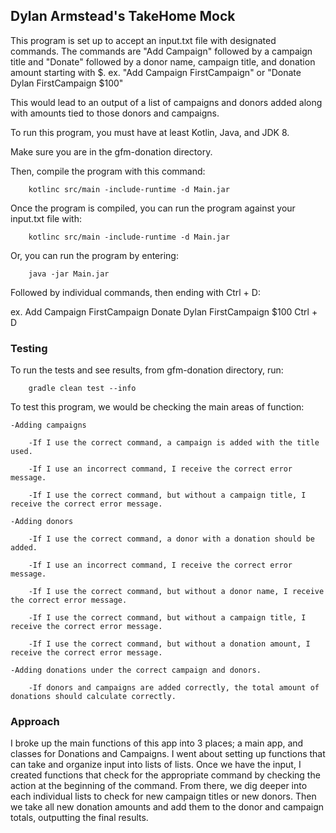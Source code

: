 ## Dylan Armstead's TakeHome Mock

This program is set up to accept an input.txt file with designated commands.
The commands are "Add Campaign" followed by a campaign title and "Donate"
followed by a donor name, campaign title, and donation amount starting with $.
ex. "Add Campaign FirstCampaign" or "Donate Dylan FirstCampaign $100"

This would lead to an output of a list of campaigns and donors added along with
amounts tied to those donors and campaigns.

To run this program, you must have at least Kotlin, Java, and JDK 8.

Make sure you are in the gfm-donation directory.

Then, compile the program with this command:

        kotlinc src/main -include-runtime -d Main.jar

Once the program is compiled, you can run the program against your input.txt file with:

        kotlinc src/main -include-runtime -d Main.jar

Or, you can run the program by entering:

        java -jar Main.jar

Followed by individual commands, then ending with Ctrl + D:

ex.
Add Campaign FirstCampaign
Donate Dylan FirstCampaign $100
Ctrl + D

### Testing

To run the tests and see results, from gfm-donation directory, run:

        gradle clean test --info

To test this program, we would be checking the main areas of function:

    -Adding campaigns
    
        -If I use the correct command, a campaign is added with the title used.
      
        -If I use an incorrect command, I receive the correct error message.
        
        -If I use the correct command, but without a campaign title, I receive the correct error message.
        
    -Adding donors
    
        -If I use the correct command, a donor with a donation should be added.
        
        -If I use an incorrect command, I receive the correct error message.
        
        -If I use the correct command, but without a donor name, I receive the correct error message.
        
        -If I use the correct command, but without a campaign title, I receive the correct error message.
        
        -If I use the correct command, but without a donation amount, I receive the correct error message.
        
    -Adding donations under the correct campaign and donors.
    
        -If donors and campaigns are added correctly, the total amount of donations should calculate correctly.

### Approach

I broke up the main functions of this app into 3 places; a main app, and classes for Donations and Campaigns.
I went about setting up functions that can take and organize input into lists of lists. Once we have the input,
I created functions that check for the appropriate command by checking the action at the beginning of the command.
From there, we dig deeper into each individual lists to check for new campaign titles or new donors. Then we take all
new donation amounts and add them to the donor and campaign totals, outputting the final results.
